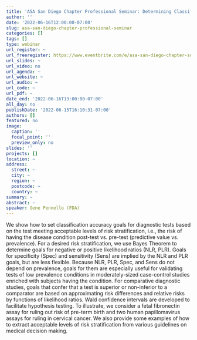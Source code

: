 ```yaml
---
title: 'ASA San Diego Chapter Professional Seminar: Determining Classification Accuracy Goals of Diagnostic Tests Based on Risk Stratification'
author: ''
date: '2022-06-16T12:00:00-07:00'
slug: asa-san-diego-chapter-professional-seminar
categories: []
tags: []
type: webinar
url_register: ~
url_freeregister: https://www.eventbrite.com/e/asa-san-diego-chapter-sdasa-professional-seminar-q2-2022-tickets-347702546677
url_slides: ~
url_video: no
url_agenda: ~
url_website: ~
url_audio: ~
url_code: ~
url_pdf: ~
date_end: '2022-06-16T13:00:00-07:00'
all_day: no
publishDate: '2022-06-15T16:10:31-07:00'
authors: []
featured: no
image:
  caption: ''
  focal_point: ''
  preview_only: no
slides: ''
projects: []
location: ~
address:
  street: ~
  city: ~
  region: ~
  postcode: ~
  country: ~
summary: ~
abstract: ~
speaker: Gene Pennello (FDA)
---
```

<!--more-->
We show how to set classification accuracy goals for diagnostic tests based on the test meeting acceptable levels of risk stratification, i.e., the risk of having the disease condition post-test vs. pre-test (predictive value vs. prevalence). For a desired risk stratification, we use Bayes Theorem to determine goals for negative or positive likelihood ratios (NLR, PLR). Goals for specificity (Spec) and sensitivity (Sens) are implied by the NLR and PLR goals, but are less flexible. Because NLR, PLR, Spec, and Sens do not depend on prevalence, goals for them are especially useful for validating tests of low prevalence conditions in moderately-sized case-control studies enriched with subjects having the condition. For comparative diagnostic studies, goals that confer that a test is superior or non-inferior to a comparator are based on approximating risk differences and relative risks by functions of likelihood ratios. Wald confidence intervals are developed to facilitate hypothesis testing. To illustrate, we consider a fetal fibronectin assay for ruling out risk of pre-term birth and two human papillomavirus assays for ruling in cervical cancer. We also provide some examples of how to extract acceptable levels of risk stratification from various guidelines on medical decision making.